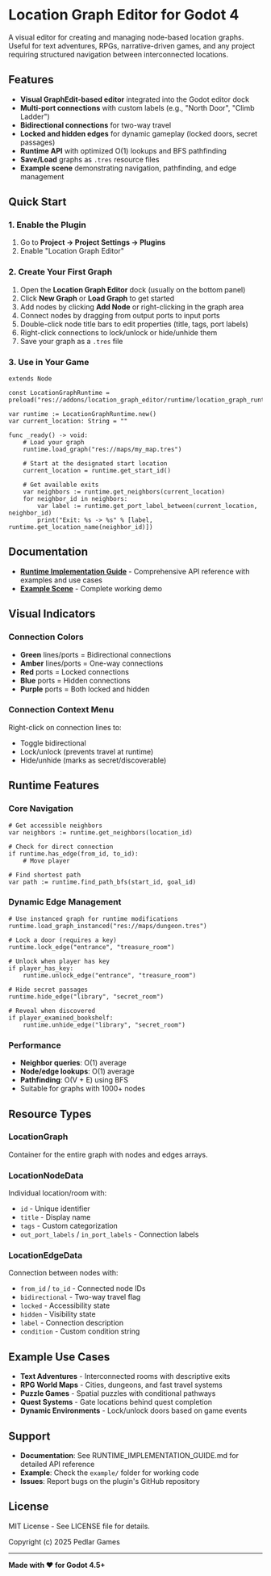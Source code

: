 # Location Graph Editor for Godot 4

A visual editor for creating and managing node-based location graphs. Useful for text adventures, RPGs, narrative-driven games, and any project requiring structured navigation between interconnected locations.

## Features

- **Visual GraphEdit-based editor** integrated into the Godot editor dock
- **Multi-port connections** with custom labels (e.g., "North Door", "Climb Ladder")
- **Bidirectional connections** for two-way travel
- **Locked and hidden edges** for dynamic gameplay (locked doors, secret passages)
- **Runtime API** with optimized O(1) lookups and BFS pathfinding
- **Save/Load** graphs as `.tres` resource files
- **Example scene** demonstrating navigation, pathfinding, and edge management

## Quick Start

### 1. Enable the Plugin

1. Go to **Project → Project Settings → Plugins**
2. Enable "Location Graph Editor"

### 2. Create Your First Graph

1. Open the **Location Graph Editor** dock (usually on the bottom panel)
2. Click **New Graph** or **Load Graph** to get started
3. Add nodes by clicking **Add Node** or right-clicking in the graph area
4. Connect nodes by dragging from output ports to input ports
5. Double-click node title bars to edit properties (title, tags, port labels)
6. Right-click connections to lock/unlock or hide/unhide them
7. Save your graph as a `.tres` file

### 3. Use in Your Game

```gdscript
extends Node

const LocationGraphRuntime = preload("res://addons/location_graph_editor/runtime/location_graph_runtime.gd")

var runtime := LocationGraphRuntime.new()
var current_location: String = ""

func _ready() -> void:
    # Load your graph
    runtime.load_graph("res://maps/my_map.tres")
    
    # Start at the designated start location
    current_location = runtime.get_start_id()
    
    # Get available exits
    var neighbors := runtime.get_neighbors(current_location)
    for neighbor_id in neighbors:
        var label := runtime.get_port_label_between(current_location, neighbor_id)
        print("Exit: %s -> %s" % [label, runtime.get_location_name(neighbor_id)])
```

## Documentation

- **[Runtime Implementation Guide](RUNTIME_IMPLEMENTATION_GUIDE.md)** - Comprehensive API reference with examples and use cases
- **[Example Scene](example/navigation_example.tscn)** - Complete working demo

## Visual Indicators

### Connection Colors
- **Green** lines/ports = Bidirectional connections
- **Amber** lines/ports = One-way connections
- **Red** ports = Locked connections
- **Blue** ports = Hidden connections
- **Purple** ports = Both locked and hidden

### Connection Context Menu
Right-click on connection lines to:
- Toggle bidirectional
- Lock/unlock (prevents travel at runtime)
- Hide/unhide (marks as secret/discoverable)

## Runtime Features

### Core Navigation
```gdscript
# Get accessible neighbors
var neighbors := runtime.get_neighbors(location_id)

# Check for direct connection
if runtime.has_edge(from_id, to_id):
    # Move player

# Find shortest path
var path := runtime.find_path_bfs(start_id, goal_id)
```

### Dynamic Edge Management
```gdscript
# Use instanced graph for runtime modifications
runtime.load_graph_instanced("res://maps/dungeon.tres")

# Lock a door (requires a key)
runtime.lock_edge("entrance", "treasure_room")

# Unlock when player has key
if player_has_key:
    runtime.unlock_edge("entrance", "treasure_room")

# Hide secret passages
runtime.hide_edge("library", "secret_room")

# Reveal when discovered
if player_examined_bookshelf:
    runtime.unhide_edge("library", "secret_room")
```

### Performance
- **Neighbor queries**: O(1) average
- **Node/edge lookups**: O(1) average  
- **Pathfinding**: O(V + E) using BFS
- Suitable for graphs with 1000+ nodes

## Resource Types

### LocationGraph
Container for the entire graph with nodes and edges arrays.

### LocationNodeData
Individual location/room with:
- `id` - Unique identifier
- `title` - Display name
- `tags` - Custom categorization
- `out_port_labels` / `in_port_labels` - Connection labels

### LocationEdgeData
Connection between nodes with:
- `from_id` / `to_id` - Connected node IDs
- `bidirectional` - Two-way travel flag
- `locked` - Accessibility state
- `hidden` - Visibility state
- `label` - Connection description
- `condition` - Custom condition string

## Example Use Cases

- **Text Adventures** - Interconnected rooms with descriptive exits
- **RPG World Maps** - Cities, dungeons, and fast travel systems
- **Puzzle Games** - Spatial puzzles with conditional pathways
- **Quest Systems** - Gate locations behind quest completion
- **Dynamic Environments** - Lock/unlock doors based on game events

## Support

- **Documentation**: See RUNTIME_IMPLEMENTATION_GUIDE.md for detailed API reference
- **Example**: Check the `example/` folder for working code
- **Issues**: Report bugs on the plugin's GitHub repository

## License

MIT License - See LICENSE file for details.

Copyright (c) 2025 Pedlar Games

---

**Made with ❤️ for Godot 4.5+**
